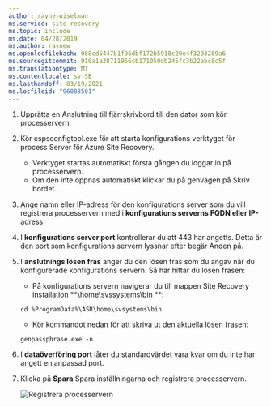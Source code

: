 ```yaml
---
author: rayne-wiselman
ms.service: site-recovery
ms.topic: include
ms.date: 04/28/2019
ms.author: raynew
ms.openlocfilehash: 088cd5447b1f96dbf172b5918c29e4f3293289a6
ms.sourcegitcommit: 910a1a38711966cb171050db245fc3b22abc8c5f
ms.translationtype: MT
ms.contentlocale: sv-SE
ms.lasthandoff: 03/19/2021
ms.locfileid: "96008501"
---
```

1. Upprätta en Anslutning till fjärrskrivbord till den dator som kör processervern. 
2. Kör cspsconfigtool.exe för att starta konfigurations verktyget för process Server för Azure Site Recovery.
    - Verktyget startas automatiskt första gången du loggar in på processervern.
    - Om den inte öppnas automatiskt klickar du på genvägen på Skriv bordet.

3. Ange namn eller IP-adress för den konfigurations server som du vill registrera processervern med i **konfigurations serverns FQDN eller IP-** adress.
4. I **konfigurations server port** kontrollerar du att 443 har angetts. Detta är den port som konfigurations servern lyssnar efter begär Anden på.
5. I **anslutnings lösen fras** anger du den lösen fras som du angav när du konfigurerade konfigurations servern. Så här hittar du lösen frasen:
    -  På konfigurations servern navigerar du till mappen Site Recovery installation **\home\svssystems\bin \**:
    ```
    cd %ProgramData%\ASR\home\svsystems\bin
    ```
    - Kör kommandot nedan för att skriva ut den aktuella lösen frasen:
    ```
    genpassphrase.exe -n
    ```

6. I **dataöverföring port** låter du standardvärdet vara kvar om du inte har angett en anpassad port.

7. Klicka på **Spara** Spara inställningarna och registrera processervern.

    
    ![Registrera processervern](./media/site-recovery-vmware-register-process-server/register-ps.png)
